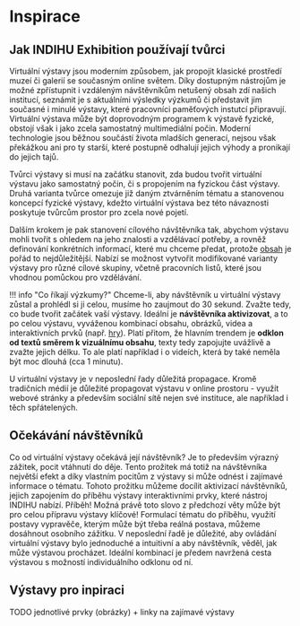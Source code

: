 # Inspirace

## Jak INDIHU Exhibition používají tvůrci 

Virtuální výstavy jsou moderním způsobem, jak propojit klasické prostředí muzeí či galerií se současným online světem. Díky dostupným nástrojům je možné zpřístupnit i vzdáleným návštěvníkům netušený obsah zdí našich institucí, seznámit je s aktuálními výsledky výzkumů či představit jim současné i minulé výstavy, které pracovníci paměťových instutcí připravují. Virtuální výstava může být doprovodným programem k výstavě fyzické, obstojí však i jako zcela samostatný multimediální počin. 
Moderní technologie jsou běžnou součástí života mladších generací, nejsou však překážkou ani pro ty starší, které postupně odhalují jejich výhody a pronikají do jejich tajů. 

Tvůrci výstavy si musí na začátku stanovit, zda budou tvořit virtuální výstavu jako samostatný počin, či s propojením na fyzickou část výstavy. Druhá varianta tvůrce omezuje již daným ztvárněním tématu a stanovenou koncepcí fyzické výstavy, kdežto virtuální výstava bez této návaznosti poskytuje tvůrcům prostor pro zcela nové pojetí. 

Dalším krokem je pak stanovení cílového návštěvníka tak, abychom výstavu mohli tvořit s ohledem na jeho znalosti a vzdělávací potřeby, a rovněž definování konkrétních informací, které mu chceme předat, protože [obsah](obsah-vystavy.md) je pořád to nejdůležitější. Nabízí se možnost vytvořit modifikované varianty výstavy pro různé cílové skupiny, včetně pracovních listů, které jsou vhodnou pomůckou pro vzdělávání. 

!!! info "Co říkají výzkumy?"
    Chceme-li, aby návštěvník u virtuální výstavy zůstal a prohlédl si ji celou, musíme ho zaujmout do 30 sekund. Zvažte tedy, co bude tvořit začátek vaší výstavy. Ideální je **návštěvníka aktivizovat**, a to po celou výstavu, vyváženou kombinací obsahu, obrázků, videa a interaktivních prvků (např. [hry](hry.md)). Platí přitom, že hlavním trendem je **odklon od textů směrem k vizuálnímu obsahu**, texty tedy zapojujte uvážlivě a zvažte jejich délku. To ale platí například i o videích, která by také neměla být moc dlouhá (cca 1 minutu). 

U virtuální výstavy je v neposlední řady důležitá propagace. Kromě tradičních médií je důležité propagovat výstavu v online prostoru - využít webové stránky a především sociální sítě nejen své instituce, ale například i těch spřátelených. 

## Očekávání návštěvníků 

Co od virtuální výstavy očekává její návštěvník? Je to především výrazný zážitek, pocit vtáhnutí do děje. Tento prožitek má totiž na návštěvníka největší efekt a díky vlastním pocitům z výstavy si může odnést i zajímavé informace o tématu. 
Tohoto prožitku můžeme docílit aktivizací návštěvníků, jejich zapojením do příběhu výstavy interaktivními prvky, které nástroj INDIHU nabízí.
Příběh! Možná právě toto slovo z předchozí věty může být pro celou přípravu výstavy klíčové! Formulací tématu do příběhu, využití postavy vypravěče, kterým může být třeba reálná postava, můžeme dosáhnout osobního zážitku. 
V neposlední řadě je důležité, aby ovládání virtuální výstavy bylo jednoduché a intuitivní a aby návštěvník, věděl, jak může výstavou procházet. Ideální kombinací je předem navržená cesta výstavou s možností individuálního odklonu od ní. 

## Výstavy pro inpiraci

TODO jednotlivé prvky (obrázky) + linky na zajímavé výstavy
